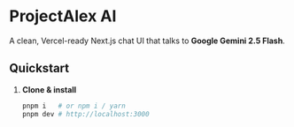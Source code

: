 # ProjectAlex AI

A clean, Vercel-ready Next.js chat UI that talks to **Google Gemini 2.5 Flash**.

## Quickstart

1. **Clone & install**

   ```bash
   pnpm i   # or npm i / yarn
   pnpm dev # http://localhost:3000
